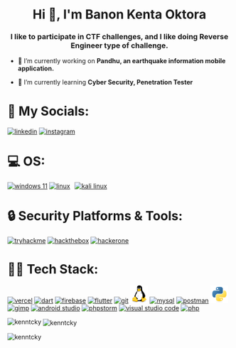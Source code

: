 <h1 align="center">Hi 👋, I'm Banon Kenta Oktora</h1>
<h3 align="center">I like to participate in CTF challenges, and I like doing Reverse Engineer type of challenge.</h3>

- 🔭 I’m currently working on **Pandhu, an earthquake information mobile application.**

- 🌱 I’m currently learning **Cyber Security, Penetration Tester**

# 📲 My Socials:
<p align="left">
<a href="https://www.linkedin.com/in/banon-kenta-oktora-416635310/" target="blank"><img align="center" src="https://img.shields.io/badge/LinkedIn-0077B5?style=for-the-badge&logo=linkedin&logoColor=white" alt="linkedin"/></a>
<a href="https://instagram.com/kenntcky_" target="blank"><img align="center" src="https://img.shields.io/badge/Instagram-E4405F?style=for-the-badge&logo=instagram&logoColor=white" alt="instagram"/></a>
</p>

# 💻 OS:
<p> <a href="https://www.microsoft.com/software-download/windows11" target="_blank" rel="noreferrer"><img src="https://img.shields.io/badge/Windows_11-0078d4?style=for-the-badge&logo=windows-11&logoColor=white" alt="windows 11"/></a> <a href="https://www.linux.org/"><img src="https://img.shields.io/badge/Linux-FCC624?style=for-the-badge&logo=linux&logoColor=black" alt="linux"/></a><a href="https://www.kali.org/" target="_blank" rel="noreferrer"><img src="https://img.shields.io/badge/Kali_Linux-557C94?style=for-the-badge&logo=kali-linux&logoColor=white" alt="kali linux" style="margin-left: 10px;"/></a>  </p>

# 🔒 Security Platforms & Tools:
<p align="left"> <a href="https://tryhackme.com" target="_blank" rel="noreferrer"><img src="https://img.shields.io/badge/TryHackMe-212C42?style=for-the-badge&logo=TryHackMe&logoColor=white" alt="tryhackme"/></a> <a href="https://www.hackthebox.com/" target="_blank" rel="noreferrer"><img src="https://img.shields.io/badge/HackTheBox-111927?style=for-the-badge&logo=Hack%20The%20Box&logoColor=9FEF00" alt="hackthebox"/></a> <a href="https://www.hackerone.com/" target="_blank" rel="noreferrer"><img src="https://img.shields.io/badge/Hackerone-494649?style=for-the-badge&logo=hackerone&logoColor=white" alt="hackerone"/></a> </p>

# 👨‍💻 Tech Stack:
<p align="left"> <a href="https://vercel.com/" target="_blank" rel="noreferrer"><img src="https://img.shields.io/badge/Vercel-000000?style=for-the-badge&logo=vercel&logoColor=white" alt="vercel"/></a> <a href="https://dart.dev" target="_blank" rel="noreferrer"><img src="https://www.vectorlogo.zone/logos/dartlang/dartlang-icon.svg" alt="dart" width="40" height="40"/></a> <a href="https://firebase.google.com/" target="_blank" rel="noreferrer"><img src="https://www.vectorlogo.zone/logos/firebase/firebase-icon.svg" alt="firebase" width="40" height="40"/></a> <a href="https://flutter.dev/" target="_blank" rel="noreferrer"><img src="https://img.shields.io/badge/Flutter-02569B?style=for-the-badge&logo=flutter&logoColor=white" alt="flutter"/></a> <a href="https://git-scm.com/" target="_blank" rel="noreferrer"><img src="https://www.vectorlogo.zone/logos/git-scm/git-scm-icon.svg" alt="git" width="40" height="40"/></a> <a href="https://www.linux.org/" target="_blank" rel="noreferrer"><img src="https://raw.githubusercontent.com/devicons/devicon/master/icons/linux/linux-original.svg" alt="linux" width="40" height="40"/></a> <a href="https://www.mysql.com/" target="_blank" rel="noreferrer"><img src="	https://img.shields.io/badge/MySQL-005C84?style=for-the-badge&logo=mysql&logoColor=white" alt="mysql"/></a> <a href="https://postman.com" target="_blank" rel="noreferrer"><img src="	https://img.shields.io/badge/Postman-FF6C37?style=for-the-badge&logo=Postman&logoColor=white" alt="postman"/></a> <a href="https://www.python.org" target="_blank" rel="noreferrer"><img src="https://raw.githubusercontent.com/devicons/devicon/master/icons/python/python-original.svg" alt="python" width="40" height="40"/></a> <a href="https://www.gimp.org/" target="_blank" rel="noreferrer"><img src="	https://img.shields.io/badge/gimp-5C5543?style=for-the-badge&logo=gimp&logoColor=white" alt="gimp"/></a> <a href="https://developer.android.com/studio" target="_blank" rel="noreferrer"><img src="	https://img.shields.io/badge/Android_Studio-3DDC84?style=for-the-badge&logo=android-studio&logoColor=white" alt="android studio"/></a> <a href="https://www.jetbrains.com/phpstorm/" target="_blank" rel="noreferrer"><img src="	http://img.shields.io/badge/-PHPStorm-181717?style=for-the-badge&logo=phpstorm&logoColor=white" alt="phpstorm"/></a> <a href="https://code.visualstudio.com/" target="_blank" rel="noreferrer"><img src="https://img.shields.io/badge/Visual_Studio_Code-0078D4?style=for-the-badge&logo=visual%20studio%20code&logoColor=white" alt="visual studio code"/></a> <a href="https://www.php.net/" target="_blank" rel="noreferrer"><img src="https://img.shields.io/badge/PHP-777BB4?style=for-the-badge&logo=php&logoColor=white" alt="php"/></a>  </p>

<p><img align="left" src="https://github-readme-stats.vercel.app/api/top-langs?username=kenntcky&show_icons=true&locale=en&layout=compact" alt="kenntcky" /></p>

<p>&nbsp;<img align="center" src="https://github-readme-stats.vercel.app/api?username=kenntcky&show_icons=true&locale=en" alt="kenntcky" /></p>

<p><img align="center" src="https://github-readme-streak-stats.herokuapp.com/?user=kenntcky&" alt="kenntcky" /></p>
